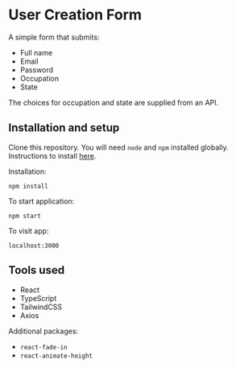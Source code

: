 # User Creation Form

A simple form that submits:

- Full name
- Email
- Password
- Occupation
- State

The choices for occupation and state are supplied from an API.

## Installation and setup

Clone this repository. You will need `node` and `npm` installed globally. Instructions to install [here](https://docs.npmjs.com/downloading-and-installing-node-js-and-npm).

Installation:

`npm install`

To start application:

`npm start`

To visit app:

`localhost:3000`

## Tools used

- React
- TypeScript
- TailwindCSS
- Axios

Additional packages:

- `react-fade-in`
- `react-animate-height`
